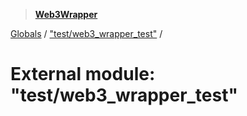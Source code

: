 > **[Web3Wrapper](../README.md)**

[Globals](../globals.md) / ["test/web3_wrapper_test"](_test_web3_wrapper_test_.md) /

# External module: "test/web3_wrapper_test"